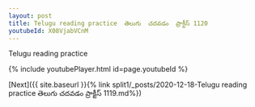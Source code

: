 ```yaml
---
layout: post
title: Telugu reading practice  తెలుగు  చదవడం  ప్రాక్టీస్ 1120
youtubeId: X08VjabVCnM
---
```

 
 
Telugu reading practice
 
 
 
 
 


{% include youtubePlayer.html id=page.youtubeId %}
 
[Next]({{ site.baseurl }}{% link  split1/_posts/2020-12-18-Telugu reading practice  తెలుగు  చదవడం  ప్రాక్టీస్ 1119.md%})
 
